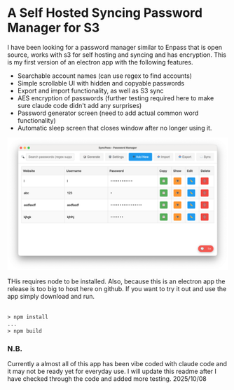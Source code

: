 # A Self Hosted Syncing Password Manager for S3

I have been looking for a password manager similar to Enpass that is open source, works with s3 for self hosting and syncing and has encryption. This is my first version of an electron app with the following features.

- Searchable account names (can use regex to find accounts)
- Simple scrollable UI with hidden and copyable passwords
- Export and import functionality, as well as S3 sync
- AES encryption of passwords (further testing required here to make sure claude code didn't add any surprises)
- Password generator screen (need to add actual common word functionality)
- Automatic sleep screen that closes window after no longer using it.

![picture of usage](usage_shot.png "Example Usage")


THis requires node to be installed. Also, because this is an electron app the release is too big to host here on github. If you want to try it out and use the app simply download and run. 


```{bash}

> npm install
...
> npm build

```


### N.B.
Currently a almost all of this app has been vibe coded with claude code and it may not be ready yet for everyday use. I will update this readme after I have checked through the code and added more testing. 2025/10/08
